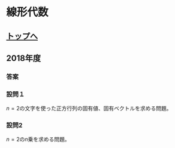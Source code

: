 # 線形代数

## [トップへ](README.md)

## 2018年度
### 答案

### 設問１
$`n=2`$の文字を使った正方行列の固有値、固有ベクトルを求める問題。
### 設問2
$`n=2`$の$`n`$乗を求める問題。
